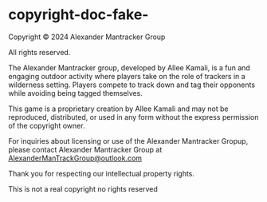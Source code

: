 # copyright-doc-fake-
Copyright © 2024 Alexander Mantracker Group

All rights reserved.

The Alexander Mantracker group, developed by Allee Kamali, is a fun and engaging outdoor activity where players take on the role of trackers in a wilderness setting. Players compete to track down and tag their opponents while avoiding being tagged themselves.

This game is a proprietary creation by Allee Kamali and may not be reproduced, distributed, or used in any form without the express permission of the copyright owner.

For inquiries about licensing or use of the Alexander Mantracker Gropup, please contact Alexander Mantracker Group at AlexanderManTrackGroup@outlook.com

Thank you for respecting our intellectual property rights.










This is not a real copyright no rights reserved
